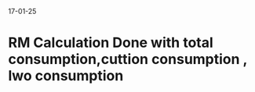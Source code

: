 <p>17-01-25</p>
<h1>RM Calculation Done with total consumption,cuttion consumption , lwo consumption</h1>